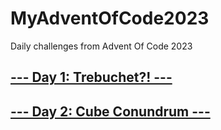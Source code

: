# MyAdventOfCode2023

Daily challenges from Advent Of Code 2023

## [--- Day 1: Trebuchet?! ---](https://adventofcode.com/2023/day/1)

## [--- Day 2: Cube Conundrum ---](https://adventofcode.com/2023/day/2)
